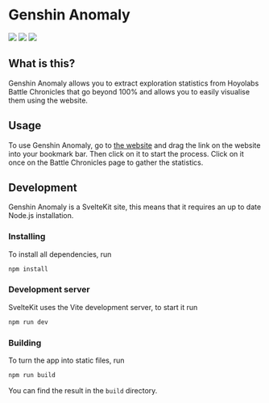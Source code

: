 # Genshin Anomaly

[![](https://img.shields.io/badge/use_online-genshin.wife4.dev-01aaff?style=for-the-badge)](https://genshin.wife4.dev)
[![](https://img.shields.io/github/issues/JoLoZ/genshin-anomaly?label=Report%20issue&style=for-the-badge)](https://github.com/JoLoZ/genshin-anomaly/issues)
[![](https://img.shields.io/github/last-commit/JoLoZ/genshin-anomaly/main?label=Last%20Update&style=for-the-badge)](https://github.com/JoLoZ/genshin-anomaly/commits)

## What is this?

Genshin Anomaly allows you to extract exploration statistics from Hoyolabs Battle Chronicles that go beyond 100% and allows you to easily visualise them using the website.

## Usage

To use Genshin Anomaly, go to [the website](https://genshin.wife4.dev) and drag the link on the website into your bookmark bar. Then click on it to start the process. Click on it once on the Battle Chronicles page to gather the statistics.

## Development

Genshin Anomaly is a SvelteKit site, this means that it requires an up to date Node.js installation.

### Installing

To install all dependencies, run

```bash
npm install
```

### Development server

SvelteKit uses the Vite development server, to start it run

```bash
npm run dev
```

### Building

To turn the app into static files, run

```bash
npm run build
```

You can find the result in the `build` directory.

